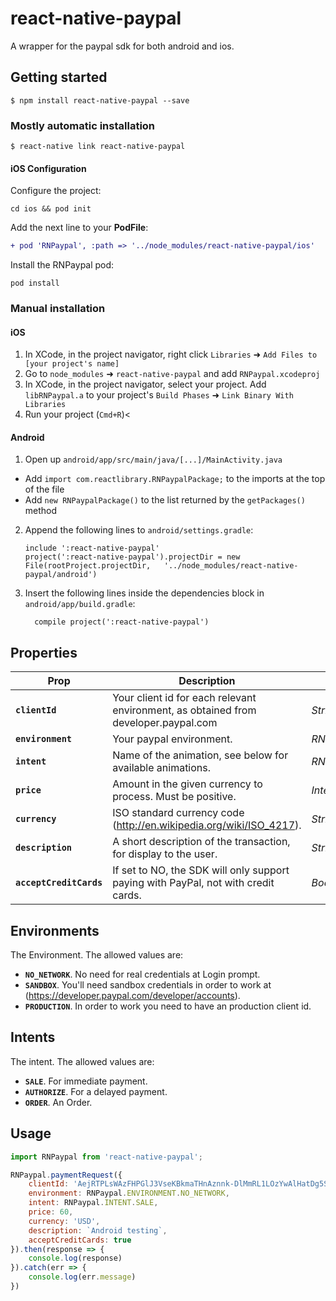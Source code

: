 
# react-native-paypal
A wrapper for the paypal sdk for both android and ios.

## Getting started

`$ npm install react-native-paypal --save`

### Mostly automatic installation

`$ react-native link react-native-paypal`

#### iOS Configuration

Configure the project:
```
cd ios && pod init
```

Add the next line to your **PodFile**:
```diff
+ pod 'RNPaypal', :path => '../node_modules/react-native-paypal/ios'
```

Install the RNPaypal pod:
```
pod install
```


### Manual installation

#### iOS

1. In XCode, in the project navigator, right click `Libraries` ➜ `Add Files to [your project's name]`
2. Go to `node_modules` ➜ `react-native-paypal` and add `RNPaypal.xcodeproj`
3. In XCode, in the project navigator, select your project. Add `libRNPaypal.a` to your project's `Build Phases` ➜ `Link Binary With Libraries`
4. Run your project (`Cmd+R`)<

#### Android

1. Open up `android/app/src/main/java/[...]/MainActivity.java`
  - Add `import com.reactlibrary.RNPaypalPackage;` to the imports at the top of the file
  - Add `new RNPaypalPackage()` to the list returned by the `getPackages()` method
2. Append the following lines to `android/settings.gradle`:
  	```
  	include ':react-native-paypal'
  	project(':react-native-paypal').projectDir = new File(rootProject.projectDir, 	'../node_modules/react-native-paypal/android')
  	```
3. Insert the following lines inside the dependencies block in `android/app/build.gradle`:
  	```
      compile project(':react-native-paypal')
  	```


## Properties
| Prop | Description | Type |
|---|---|---|
|**`clientId`**|Your client id for each relevant environment, as obtained from developer.paypal.com |*String*|
|**`environment`**|Your paypal environment. |*RNPaypal.ENVIRONMENT*|
|**`intent`**|Name of the animation, see below for available animations. |*RNPaypal.INTENT*|
|**`price`**| Amount in the given currency to process. Must be positive. |*Integer*|
|**`currency`**|ISO standard currency code (http://en.wikipedia.org/wiki/ISO_4217). |*String*|
|**`description`**|A short description of the transaction, for display to the user. |*String*|
|**`acceptCreditCards`**|If set to NO, the SDK will only support paying with PayPal, not with credit cards. |*Bool*|


## Environments
The Environment. The allowed values are:
- **`NO_NETWORK`**. No need for real credentials at Login prompt.
- **`SANDBOX`**.  You'll need sandbox credentials in order to work at (https://developer.paypal.com/developer/accounts).
- **`PRODUCTION`**. In order to work you need to have an production client id.


## Intents
The intent. The allowed values are:
- **`SALE`**. For immediate payment.
- **`AUTHORIZE`**.  For a delayed payment.
- **`ORDER`**. An Order.

## Usage
```javascript
import RNPaypal from 'react-native-paypal';

RNPaypal.paymentRequest({
    clientId: 'AejRTPLsWAzFHPGlJ3VseKBkmaTHnAznnk-DlMmRL1LOzYwAlHatDg5SvYjdCf53qXWlYZq06gK2yeO8',
    environment: RNPaypal.ENVIRONMENT.NO_NETWORK,
    intent: RNPaypal.INTENT.SALE,
    price: 60,
    currency: 'USD',
    description: `Android testing`,
    acceptCreditCards: true
}).then(response => {
    console.log(response)
}).catch(err => {
    console.log(err.message)
})
```
  